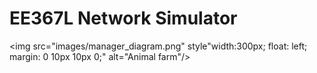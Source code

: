 EE367L Network Simulator
============

<img src="images/manager_diagram.png" style"width:300px; float: left; margin: 0 10px 10px 0;" alt="Animal farm"/>